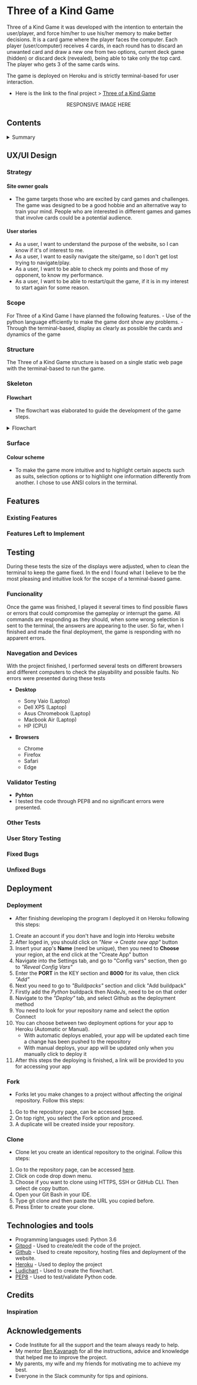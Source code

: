# Three of a Kind Game

Three of a Kind Game it was developed with the intention to entertain the user/player, and force him/her to use his/her memory to make better decisions. It is a card game where the player faces the computer. Each player (user/computer) receives 4 cards, in each round has to discard an unwanted card and draw a new one from two options, current deck game (hidden) or discard deck (revealed), being able to take only the top card. The player who gets 3 of the same cards wins.

The game is deployed on Heroku and is strictly terminal-based for user interaction.

- Here is the link to the final project > [Three of a Kind Game](https://three-of-a-kind-game.herokuapp.com/)

<div align="center">
RESPONSIVE IMAGE HERE
</div>

## Contents

<details>
    <summary>Summary</summary>

- [UX/UI Design](#uxui-design).
     * [Strategy](#strategy).
     * [Scope](#scope).
     * [Structure](#structure).
     * [Skeleton](#skeleton).
       * [Flowchart](#flowchart).
     * [Surface](#surface).
       * [Colour scheme](#colour-scheme).
       * [Typography](#typography).
       * [Imagery](#imagery).
   
- [Features](#features).
   * [Existing Features](#existing-features).
     * [Home page](#home-page).
     * [Converter page](#converter-page).
     * [Quiz game page](#quiz-game-page).
   * [Features Left to Implement](#features-left-to-implement).
 
- [Testing](#testing).
   * [Funcionality](#funcionality).
   * [Navegation and Devices](#navegation-and-devices).
   * [Validator Testing](#validator-testing).
   * [Performance Testing](#performance-testing).
   * [Other Tests](#other-tests).
   * [User Story Testing](#user-story-testing).
   * [Fixed Bugs](#fixed-bugs).
   * [Unfixed Bugs](#unfixed-bugs).
 
- [Deployment](#deployment).
   * [Deployment](#deployment).
   * [Fork](#fork).
   * [Clone](#clone).
  
- [Technologies and tools](#technologies-and-tools).

- [Credits](#credits). 
   * [Content](#content).
   * [Media](#media).
   * [Inspiration](#inspiration).
 
- [Acknowledgements](#acknowledgements).
 
</details> 


## UX/UI Design

### Strategy

#### Site owner goals

- The game targets those who are excited by card games and challenges. The game was designed to be a good hobbie and an alternative way to train your mind. People who are interested in different games and games that involve cards could be a potential audience.

#### User stories

- As a user, I want to understand the purpose of the website, so I can know if it's of interest to me.
- As a user, I want to easily navigate the site/game, so I don't get lost trying to navigate/play.
- As a user, I want to be able to check my points and those of my opponent, to know my performance.
- As a user, I want to be able to restart/quit the game, if it is in my interest to start again for some reason.

### Scope

For Three of a Kind Game I have planned the following features.
	- Use of the python language efficiently to make the game dont show any problems.
	- Through the terminal-based, display as clearly as possible the cards and dynamics of the game

### Structure

The Three of a Kind Game structure is based on a single static web page with the terminal-based to run the game.

### Skeleton

#### Flowchart

- The flowchart was elaborated to guide the development of the game steps.

<details><summary>Flowchart</summary>
<div align="center">
FLOWCHART IMAGE HERE
</div>
</details>

### Surface

#### Colour scheme

- To make the game more intuitive and to highlight certain aspects such as suits, selection options or to highlight one information differently from another. I chose to use ANSI colors in the terminal.

## Features

### Existing Features

### Features Left to Implement

## Testing

During these tests the size of the displays were adjusted, when to clean the terminal to keep the game fixed. In the end I found what I believe to be the most pleasing and intuitive look for the scope of a terminal-based game.

### Funcionality

Once the game was finished, I played it several times to find possible flaws or errors that could compromise the gameplay or interrupt the game. 
All commands are responding as they should, when some wrong selection is sent to the terminal, the answers are appearing to the user.
So far, when I finished and made the final deployment, the game is responding with no apparent errors.

### Navegation and Devices

With the project finished, I performed several tests on different browsers and different computers to check the playability and possible faults. No errors were presented during these tests

- __Desktop__
  - Sony Vaio (Laptop)
  - Dell XPS (Laptop)
  - Asus Chromebook (Laptop)
  - Macbook Air (Laptop)
  - HP (CPU)

- __Browsers__
  - Chrome
  - Firefox
  - Safari
  - Edge

### Validator Testing

- __Pyhton__
- I tested the code through PEP8 and no significant errors were presented.

### Other Tests

### User Story Testing

### Fixed Bugs

### Unfixed Bugs
    
## Deployment

### Deployment

- After finishing developing the program I deployed it on Heroku following this steps:

1. Create an account if you don't have and login into Heroku website
2. After loged in, you should click on *"New -> Create new app"* button
3. Insert your app's __Name__ (need be unique), then you need to __Choose__ your region, at the end click at the "Create App" button
4. Navigate into the Settings tab, and go to "Config vars" section, then go to *"Reveal Config Vars"*
5. Enter the __PORT__ in the KEY section and __8000__ for its value, then click *"Add"*
6. Next you need to go to *"Buildpacks"* section and click "Add buildpack"
7. Firstly add the *Python* buildpack then *NodeJs*, need to be on that order
8. Navigate to the *"Deploy"* tab, and select Github as the deployment method
9. You need to look for your repository name and select the option Connect
10. You can choose between two deployment options for your app to Heroku (Automatic or Manual).
	- With automatic deploys enabled, your app will be updated each time a change has been pushed to the repository
	- With manual deploys, your app will be updated only when you manually click to deploy it
11. After this steps the deploying is finished, a link will be provided to you for accessing your app

### Fork

- Forks let you make changes to a project without affecting the original repository. Follow this steps:
1. Go to the repository page, can be accessed [here](https://github.com/guisgrande/third-project-ci).
2. On top right, you select the Fork option and proceed.
3. A duplicate will be created inside your repository.

### Clone

- Clone let you create an identical repository to the original. Follow this steps:
1. Go to the repository page, can be accessed [here](https://github.com/guisgrande/third-project-ci).
2. Click on code drop down menu.
3. Choose if you want to clone using HTTPS, SSH or GitHub CLI. Then select de copy button.
4. Open your Git Bash in your IDE.
5. Type git clone and then paste the URL you copied before.
6. Press Enter to create your clone.

## Technologies and tools

- Programming languages used: Python 3.6
- [Gitpod](https://www.gitpod.io/) - Used to create/edit the code of the project.
- [Github](https://github.com/) - Used to create repository, hosting files and deployment of the website.
- [Heroku](https://heroku.com/) -  Used to deploy the project
- [Ludichart](https://www.lucidchart.com/) - Used to create the flowchart.
- [PEP8](http://pep8online.com/) - Used to test/validate Python code.

## Credits

### Inspiration
 

## Acknowledgements

- Code Institute for all the support and the team always ready to help.
- My mentor [Ben Kavanagh](https://github.com/BAK2K3) for all the instructions, advice and knowledge that helped me to improve the project.
- My parents, my wife and my friends for motivating me to achieve my best.
- Everyone in the Slack community for tips and opinions. 
